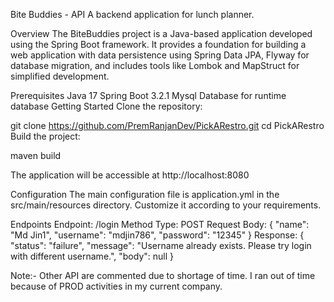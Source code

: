 Bite Buddies - API
A backend application for lunch planner.

Overview
The BiteBuddies project is a Java-based application developed using the Spring Boot framework. It provides a foundation for building a web application with data persistence using Spring Data JPA, Flyway for database migration, and includes tools like Lombok and MapStruct for simplified development.

Prerequisites
Java 17
Spring Boot 3.2.1
Mysql Database for runtime database
Getting Started
Clone the repository:

git clone https://github.com/PremRanjanDev/PickARestro.git
cd PickARestro
Build the project:

maven build

The application will be accessible at http://localhost:8080

Configuration
The main configuration file is application.yml in the src/main/resources directory. Customize it according to your requirements.


Endpoints
Endpoint: /login
Method Type: POST
Request Body: {
    "name": "Md Jin1",
    "username": "mdjin786",
    "password": "12345"
}
Response: {
    "status": "failure",
    "message": "Username already exists. Please try login with different username.",
    "body": null
}

Note:- Other API are commented due to shortage of time. I ran out of time because of PROD activities in my current company.
